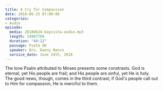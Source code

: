 ```yaml
---
title: A Cry for Compassion
date: 2018-06-25 07:00:00
categories:
- Audio
episode:
  media: 20180624-bayvista-audio.mp3
  length: 14987709
  duration: "44:12"
  passage: Psalm 90
  speaker: Bro. Danny Nance
  service_date: June 24th, 2018
---
```

The lone Psalm attributed to Moses presents some constrasts. God is eternal, yet His people are frail; and His people are sinful, yet He is holy. The good news, though, comes in the third contrast; if God's people call out to Him for compassion, He is merciful to them.